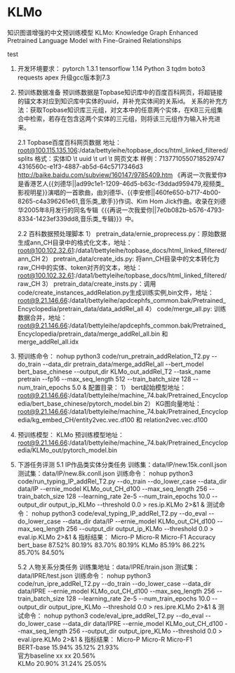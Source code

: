 # KLMo
知识图谱增强的中文预训练模型 KLMo: Knowledge Graph Enhanced Pretrained Language Model with Fine-Grained Relationships

test
1. 开发环境要求：
  pytorch 1.3.1
  tensorflow 1.14
  Python 3
  tqdm
  boto3
  requests
  apex
  升级gcc版本到7.3
  
2. 预训练数据准备
   预训练数据是Topbase知识库中的百度百科网页，将超链接的锚文本对应到知识库中实体的uuid，并补充实体间的关系id。
   关系的补充方法：获取Topbase知识库三元组，对文本中的任意两个实体，在KB三元组集合中检索，若存在包含这两个实体的三元组，则将该三元组作为输入补充进来。
   
   2.1 Topbase百度百科网页数据
   地址：root@100.115.135.106:/data/bettyleihe/topbase_docs/html_linked_filtered/splits
   格式：实体ID \t uuid \t url \t 网页文本
   样例：7137710550718529747	4316560c-e1f3-4887-ab5d-64c5717346d3	http://baike.baidu.com/subview/160147/9785409.htm	《再说一次我爱你》是香港艺人{{刘德华||ad99c1e1-1209-46d5-b63c-f3ddad959479,视频类_影视明星}}演唱的一首歌曲，由刘德华、{{李安修||460fe650-b717-4b00-8265-c4a396261e61,音乐类_歌手}}作词、Kim Hom Jick作曲。收录在刘德华2005年8月发行的同名专辑《{{再说一次我爱你||7e0b082b-b576-4793-8334-1423ef339dd8,音乐类_专辑}}》中。
   
   2.2 百科数据预处理脚本
   1） pretrain_data/ernie_proprecess.py：原始数据生成ann_CH目录中的格式化文本，地址：root@100.102.32.61:/data1/bettyleihe/topbase_docs/html_linked_filtered/ann_CH
   2） pretrain_data/create_ids.py: 将ann_CH目录中的文本转化为raw_CH中的实体、token对齐的文本，地址：root@100.102.32.61:/data1/bettyleihe/topbase_docs/html_linked_filtered/raw_CH
   3） pretrain_data/create_insts.py：调用code/create_instances_addRelation.py生成训练实例,bin文件，地址：root@9.21.146.66:/data1/bettyleihe/apdcephfs_common.bak/Pretrained_Encyclopedia/pretrain_data/data_addRel_all
   4） code/merge_all.py: 训练数据合并，地址：root@9.21.146.66:/data1/bettyleihe/apdcephfs_common.bak/Pretrained_Encyclopedia/pretrain_data/merge_addRel_all.bin 和 merge_addRel_all.idx
   
3. 预训练命令：
   nohup python3 code/run_pretrain_addRelation_T2.py --do_train --data_dir pretrain_data/merge_addRel_all --bert_model bert_base_chinese --output_dir KLMo_out_addRel_T2 --task_name pretrain  --fp16 --max_seq_length 512 --train_batch_size 128 --num_train_epochs 5.0 &
   配置目录：
   1） bert起始模型地址：root@9.21.146.66:/data1/bettyleihe/machine_74.bak/Pretrained_Encyclopedia/bert_base_chinese/pytorch_model.bin
   2） KG图向量地址：root@9.21.146.66:/data1/bettyleihe/machine_74.bak/Pretrained_Encyclopedia/kg_embed_CH/entity2vec.vec.d100 和 relation2vec.vec.d100
 
4. 预训练模型：
   KLMo 预训练模型地址：root@9.21.146.66:/data1/bettyleihe/machine_74.bak/Pretrained_Encyclopedia/KLMo_out/pytorch_model.bin
   
5. 下游任务评测
    5.1 IP作品类实体分类任务
    训练集：data/IP/new.15k.conll.json  测试集：data/IP/new.8k.conll.json
    训练命令：
    nohup python3 code/run_typing_IP_addRel_T2.py --do_train --do_lower_case --data_dir data/IP --ernie_model KLMo_out_CH_d100 --max_seq_length 256 --train_batch_size 128 --learning_rate 2e-5 --num_train_epochs 10.0 --output_dir output_ip_KLMo --threshold 0.0 > res.ip.KLMo 2>&1 &
    测试命令：
    nohup python3 code/eval_typing_IP_addRel_T2.py --do_eval --do_lower_case --data_dir data/IP --ernie_model KLMo_out_CH_d100 --max_seq_length 256 --output_dir output_ip_KLMo --threshold 0.0 > eval.ip.KLMo 2>&1 &
    指标结果：
    	        Micro-P Micro-R Micro-F1 Accuracy
    bert_base	 87.52%	 80.19%	 83.70%	 80.19%
    KLMo	     85.19%	 86.22%	 85.70%	 84.50%


    5.2 人物关系分类任务
    训练集地址：data/IPRE/train.json  测试集：data/IPRE/test.json
    训练命令：
    nohup python3 code/run_ipre_addRel_T2.py --do_train --do_lower_case --data_dir data/IPRE --ernie_model KLMo_out_CH_d100 --max_seq_length 256 --train_batch_size 128 --learning_rate 2e-5 --num_train_epochs 10.0 --output_dir output_ipre_KLMo --threshold 0.0 > res.ipre.KLMo 2>&1 &
    测试命令：
    nohup python3 code/eval_ipre_addRel_T2.py --do_eval --do_lower_case --data_dir data/IPRE --ernie_model KLMo_out_CH_d100 --max_seq_length 256 --output_dir output_ipre_KLMo --threshold 0.0 > eval.ipre.KLMo 2>&1 &
    指标结果：
    	          Micro-P  Micro-R  Micro-F1   
    BERT-base	   15.94%	35.12%	 21.93%	    
    官方baseline	 xx	      xx	 20.56%	     
    KLMo    	   20.90%	31.24%	 25.05%   
